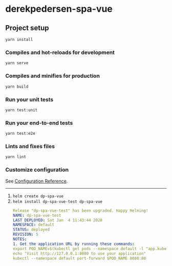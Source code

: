 # derekpedersen-spa-vue

## Project setup
```
yarn install
```

### Compiles and hot-reloads for development
```
yarn serve
```

### Compiles and minifies for production
```
yarn build
```

### Run your unit tests
```
yarn test:unit
```

### Run your end-to-end tests
```
yarn test:e2e
```

### Lints and fixes files
```
yarn lint
```

### Customize configuration
See [Configuration Reference](https://cli.vuejs.org/config/).

----------

1. `helm create dp-spa-vue`
2. `helm install dp-spa-vue-test dp-spa-vue`
    ```yaml
    Release "dp-spa-vue-test" has been upgraded. Happy Helming!
    NAME: dp-spa-vue-test
    LAST DEPLOYED: Sat Jan  4 11:43:44 2020
    NAMESPACE: default
    STATUS: deployed
    REVISION: 5
    NOTES:
    1. Get the application URL by running these commands:
    export POD_NAME=$(kubectl get pods --namespace default -l "app.kubernetes.io/name=dp-spa-vue,app.kubernetes.io/instance=dp-spa-vue-test" -o jsonpath="{.items[0].metadata.name}")
    echo "Visit http://127.0.0.1:8080 to use your application"
    kubectl --namespace default port-forward $POD_NAME 8080:80
    ```